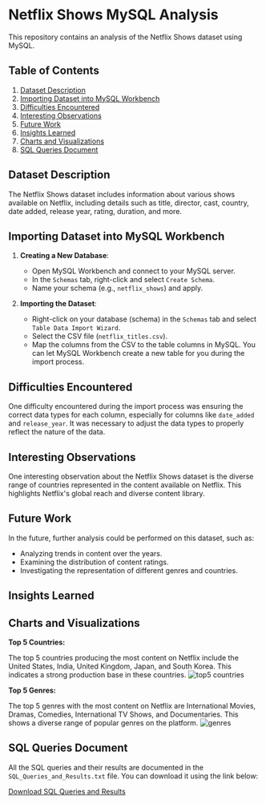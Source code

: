 # Netflix Shows MySQL Analysis

This repository contains an analysis of the Netflix Shows dataset using MySQL.

## Table of Contents
1. [Dataset Description](#dataset-description)
2. [Importing Dataset into MySQL Workbench](#importing-dataset-into-mysql-workbench)
3. [Difficulties Encountered](#difficulties-encountered)
4. [Interesting Observations](#interesting-observations)
5. [Future Work](#future-work)
6. [Insights Learned](#insights-learned)
7. [Charts and Visualizations](#charts-and-visualizations)
8. [SQL Queries Document](#sql-queries-document)

## Dataset Description

The Netflix Shows dataset includes information about various shows available on Netflix, including details such as title, director, cast, country, date added, release year, rating, duration, and more.

## Importing Dataset into MySQL Workbench

1. **Creating a New Database**:
   - Open MySQL Workbench and connect to your MySQL server.
   - In the `Schemas` tab, right-click and select `Create Schema`.
   - Name your schema (e.g., `netflix_shows`) and apply.

2. **Importing the Dataset**:
   - Right-click on your database (schema) in the `Schemas` tab and select `Table Data Import Wizard`.
   - Select the CSV file (`netflix_titles.csv`).
   - Map the columns from the CSV to the table columns in MySQL. You can let MySQL Workbench create a new table for you during the import process.

## Difficulties Encountered

One difficulty encountered during the import process was ensuring the correct data types for each column, especially for columns like `date_added` and `release_year`. It was necessary to adjust the data types to properly reflect the nature of the data.

## Interesting Observations

One interesting observation about the Netflix Shows dataset is the diverse range of countries represented in the content available on Netflix. This highlights Netflix's global reach and diverse content library.

## Future Work

In the future, further analysis could be performed on this dataset, such as:
- Analyzing trends in content over the years.
- Examining the distribution of content ratings.
- Investigating the representation of different genres and countries.

## Insights Learned
## Charts and Visualizations

**Top 5 Countries:**

The top 5 countries producing the most content on Netflix include the United States, India, United Kingdom, Japan, and South Korea. This indicates a strong production base in these countries.
![top5 countries](https://github.com/kepher99/MySQL-Dataset-Analysis/assets/84464425/f6d6bbc0-ffec-4ed4-bdd6-c08730f36704)

**Top 5 Genres:**

The top 5 genres with the most content on Netflix are International Movies, Dramas, Comedies, International TV Shows, and Documentaries. This shows a diverse range of popular genres on the platform.
![genres](https://github.com/kepher99/MySQL-Dataset-Analysis/assets/84464425/2e9a6b84-550e-45d7-89d4-c22e265a7a8c)

## SQL Queries Document

All the SQL queries and their results are documented in the `SQL_Queries_and_Results.txt` file. You can download it using the link below:

[Download SQL Queries and Results](sandbox:/mnt/data/SQL_Queries_and_Results.txt)
